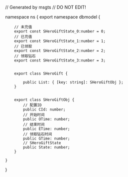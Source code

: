 // Generated by msgts
// DO NOT EDIT!

namespace ns {
	export namespace dbmodel {
	
		
		// 未充值
		export const SHeroGiftState_0:number = 0; 
		// 已充值
		export const SHeroGiftState_1:number = 1; 
		// 已领取
		export const SHeroGiftState_2:number = 2; 
		// 领取钻石
		export const SHeroGiftState_3:number = 3; 
		
		
		export class SHeroGift {	
			
			public List: { [key: string]: SHeroGiftObj }; 
		}
		
		
		export class SHeroGiftObj {	
			// 配置ID
			public CId: number; 
			// 开始时间
			public OTime: number; 
			// 结束时间
			public ETime: number; 
			// 领取钻石时间
			public GTime: number; 
			// SHeroGiftState
			public State: number; 
		}
		
	}
}
